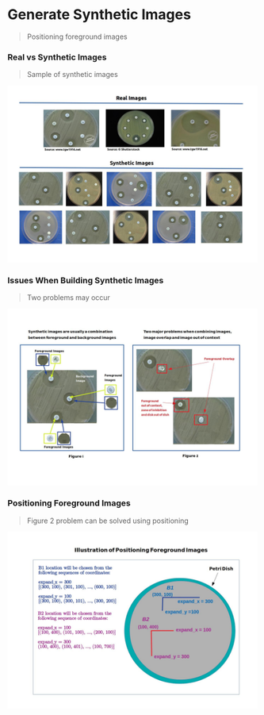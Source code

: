 # Generate Synthetic Images 
> Positioning foreground images


### Real vs Synthetic Images
> Sample of synthetic images




<img src="https://github.com/chho-work/syntheticReplica/blob/main/assets/real_synthetic.jpg?raw=True"/>



### Issues When Building Synthetic Images
> Two problems may occur




<img src="https://github.com/chho-work/syntheticReplica/blob/main/assets/synthetic_image_explain.jpg?raw=True"/>



### Positioning Foreground Images
> Figure 2 problem can be solved using positioning




<img src="https://github.com/chho-work/syntheticReplica/blob/main/assets/positioning.jpg?raw=True"/>


